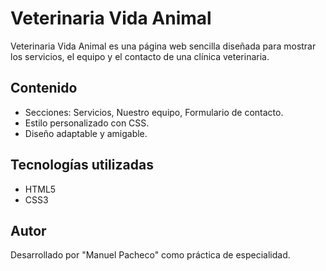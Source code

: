 # Veterinaria Vida Animal

Veterinaria Vida Animal es una página web sencilla diseñada para mostrar los servicios, el equipo y el contacto de una clínica veterinaria.

## Contenido

- Secciones: Servicios, Nuestro equipo, Formulario de contacto.
- Estilo personalizado con CSS.
- Diseño adaptable y amigable.

## Tecnologías utilizadas

- HTML5
- CSS3

## Autor

Desarrollado por "Manuel Pacheco" como práctica de especialidad.
